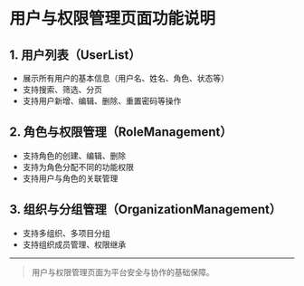 # 用户与权限管理页面功能说明

## 1. 用户列表（UserList）
- 展示所有用户的基本信息（用户名、姓名、角色、状态等）
- 支持搜索、筛选、分页
- 支持用户新增、编辑、删除、重置密码等操作

## 2. 角色与权限管理（RoleManagement）
- 支持角色的创建、编辑、删除
- 支持为角色分配不同的功能权限
- 支持用户与角色的关联管理

## 3. 组织与分组管理（OrganizationManagement）
- 支持多组织、多项目分组
- 支持组织成员管理、权限继承

---

> 用户与权限管理页面为平台安全与协作的基础保障。 